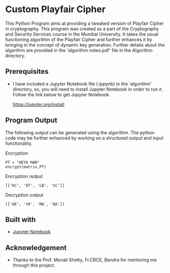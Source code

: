 # Custom Playfair Cipher #

This Python Program aims at providing a tweaked version of Playfair Cipher in cryptography. This program was created as a part of the Cryptography and Security Services course in the Mumbai University. It takes the usual functioning algorithm of the Playfair Cipher and further enhances it by bringing in the concept of dynamic key generation. Further details about the algorithm are provided in the 'algorithm notes.pdf' file in the Algorithm directory.

## Prerequisites ##

* I have included a Jupyter Notebook file (.ippynb) in the 'algorithm' directory, so, you will need to install Jupyter Notebook in order to run it. Follow the link below to get Jupyter Notebook.

    https://jupyter.org/install 

## Program Output ##

The following output can be generated using the algorithm. The python code may be further enhanced by working on a structured output and input functionality.

Encryption
<pre><code>PT = "HEYO MAN"
encrypt(matrix,PT)
</code></pre>

Encryption output
<pre><code>[['KC', 'DT', 'LB', 'SC']]</code></pre>

Decryption output
<pre><code>[['HE', 'YO', 'MA', 'NX']]</code></pre>


## Built with ##
* [Jupyter Notebook](https://jupyter.org/) 

## Acknowledgement ##
* Thanks to the Prof. Monali Shetty, Fr.CRCE, Bandra for mentoring me through this project.
